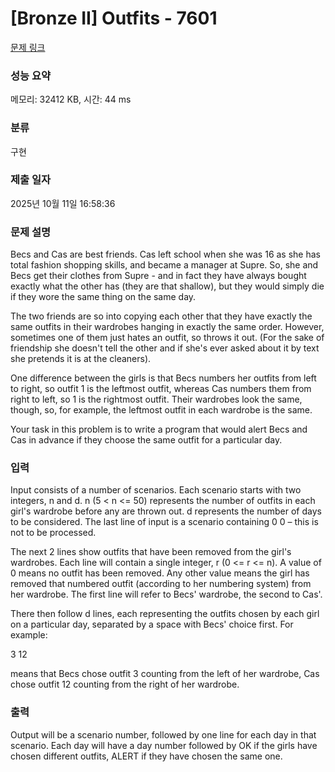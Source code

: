 # [Bronze II] Outfits - 7601 

[문제 링크](https://www.acmicpc.net/problem/7601) 

### 성능 요약

메모리: 32412 KB, 시간: 44 ms

### 분류

구현

### 제출 일자

2025년 10월 11일 16:58:36

### 문제 설명

<p>Becs and Cas are best friends. Cas left school when she was 16 as she has total fashion shopping skills, and became a manager at Supre. So, she and Becs get their clothes from Supre - and in fact they have always bought exactly what the other has (they are that shallow), but they would simply die if they wore the same thing on the same day.</p>

<p>The two friends are so into copying each other that they have exactly the same outfits in their wardrobes hanging in exactly the same order. However, sometimes one of them just hates an outfit, so throws it out. (For the sake of friendship she doesn't tell the other and if she's ever asked about it by text she pretends it is at the cleaners).</p>

<p>One difference between the girls is that Becs numbers her outfits from left to right, so outfit 1 is the leftmost outfit, whereas Cas numbers them from right to left, so 1 is the rightmost outfit. Their wardrobes look the same, though, so, for example, the leftmost outfit in each wardrobe is the same.</p>

<p>Your task in this problem is to write a program that would alert Becs and Cas in advance if they choose the same outfit for a particular day. </p>

### 입력 

 <p>Input consists of a number of scenarios. Each scenario starts with two integers, n and d. n (5 < n <= 50) represents the number of outfits in each girl's wardrobe before any are thrown out. d represents the number of days to be considered. The last line of input is a scenario containing 0 0 – this is not to be processed.</p>

<p>The next 2 lines show outfits that have been removed from the girl's wardrobes. Each line will contain a single integer, r (0 <= r <= n). A value of 0 means no outfit has been removed. Any other value means the girl has removed that numbered outfit (according to her numbering system) from her wardrobe. The first line will refer to Becs' wardrobe, the second to Cas'.</p>

<p>There then follow d lines, each representing the outfits chosen by each girl on a particular day, separated by a space with Becs' choice first. For example:</p>

<p>3 12</p>

<p>means that Becs chose outfit 3 counting from the left of her wardrobe, Cas chose outfit 12 counting from the right of her wardrobe. </p>

### 출력 

 <p>Output will be a scenario number, followed by one line for each day in that scenario. Each day will have a day number followed by OK if the girls have chosen different outfits, ALERT if they have chosen the same one.</p>

